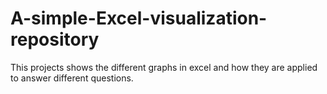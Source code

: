 # A-simple-Excel-visualization-repository
This projects shows the different graphs in excel and how they are applied to answer different questions.
